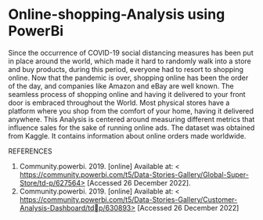 # Online-shopping-Analysis using PowerBi
Since the occurrence of COVID-19 social distancing measures has been put in place 
around the world, which made it hard to randomly walk into a store and buy 
products, during this period, everyone had to resort to shopping online. Now that 
the pandemic is over, shopping online has been the order of the day, and companies 
like Amazon and eBay are well known. The seamless process of shopping online and 
having it delivered to your front door is embraced throughout the World. Most 
physical stores have a platform where you shop from the comfort of your home, 
having it delivered anywhere. This Analysis is centered around measuring different 
metrics that influence sales for the sake of running online ads.
The dataset was obtained from Kaggle. It contains information 
about online orders made worldwide. 

REFERENCES
1. Community.powerbi. 2019. [online] Available at: 
< https://community.powerbi.com/t5/Data-Stories-Gallery/Global-Super-Store/td-p/627564> 
[Accessed 26 December 2022].
2. Community.powerbi. 2019. [online] Available at: 
< https://community.powerbi.com/t5/Data-Stories-Gallery/Customer-Analysis-Dashboard/tdp/630893> 
[Accessed 26 December 2022]
